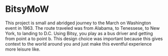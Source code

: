 # BitsyMoW

This project is small and abridged journey to the March on Washington event in 1963. The route traveled was from Alabama, to Tenessese, to New York, to landing to D.C.
Using Bitsy, you play as a bus driver and getting from point a to point b. This design choice was important because this gives context to the world around you and just make this eventful experience more leisure like.
